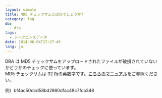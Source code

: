 ```yaml
---
layout: simple
title: MD5 チェックサムとは何でしょうか?
category: faq
db:
  - dra
tags: 
  - シークエンスデータ
date: 2014-06-04T17:27:49
lang: ja
---
```


DRA は MD5 チェックサムをアップロードされたファイルが破損されていないかどうかのチェックに使っています。    
MD5 チェックサムは 32 桁の英数字です。[こちらのマニュアル](/dra/submission.html#supplement-md5)をご参照ください。

例）bf4ac50dcd58bd2860dfac48c7fca348
